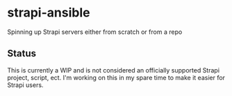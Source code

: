 # strapi-ansible
Spinning up Strapi servers either from scratch or from a repo

## Status

This is currently a WIP and is not considered an officially supported Strapi project, script, ect. I'm working on this in my spare time to make it easier for Strapi users.
